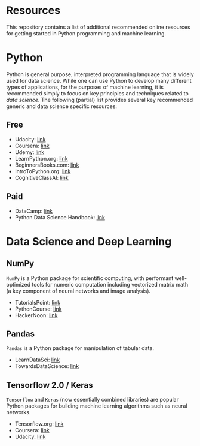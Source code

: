 # Resources

This repository contains a list of additional recommended online resources for getting started in Python programming and machine learning.

# Python

Python is general purpose, interpreted programming language that is widely used for data science. While one can use Python to develop many different types of applications, for the purposes of machine learning, it is recommended simply to focus on key principles and techniques related to *data science*. The following (partial) list provides several key recommended generic and data science specific resources: 

## Free

* Udacity: [link](https://www.udacity.com/course/introduction-to-python--ud1110)
* Coursera: [link](https://www.coursera.org/learn/python-data-analysis)
* Udemy: [link](https://www.udemy.com/course/pythonforbeginnersintro/)
* LearnPython.org: [link](https://www.learnpython.org/)
* BeginnersBooks.com: [link](https://beginnersbook.com/2018/01/introduction-to-python-programming/)
* IntroToPython.org: [link](http://introtopython.org/)
* CognitiveClassAI: [link](https://cognitiveclass.ai/courses/python-for-data-science)

## Paid

* DataCamp: [link](https://www.datacamp.com/courses/intro-to-python-for-data-science) 
* Python Data Science Handbook: [link](https://www.oreilly.com/library/view/python-data-science/9781491912126/)

# Data Science and Deep Learning

## NumPy

`NumPy` is a Python package for scientific computing, with performant well-optimized tools for numeric computation including vectorized matrix math (a key component of neural networks and image analysis). 

* TutorialsPoint: [link](https://www.tutorialspoint.com/numpy/numpy_introduction.htm)
* PythonCourse: [link](https://www.python-course.eu/numpy.php)
* HackerNoon: [link](https://hackernoon.com/introduction-to-numpy-1-an-absolute-beginners-guide-to-machine-learning-and-data-science-5d87f13f0d51)

## Pandas

`Pandas` is a Python package for manipulation of tabular data.

* LearnDataSci: [link](https://www.learndatasci.com/tutorials/python-pandas-tutorial-complete-introduction-for-beginners/)
* TowardsDataScience: [link](https://towardsdatascience.com/an-introduction-to-pandas-in-python-b06d2dd51aba)

## Tensorflow 2.0 / Keras

`Tensorflow` and `Keras` (now essentially combined libraries) are popular Python packages for building machine learning algorithms such as neural networks.

* Tensorflow.org: [link](https://www.tensorflow.org/overview)
* Coursera: [link](https://www.coursera.org/learn/introduction-tensorflow)
* Udacity: [link](https://www.udacity.com/course/intro-to-tensorflow-for-deep-learning--ud187)
